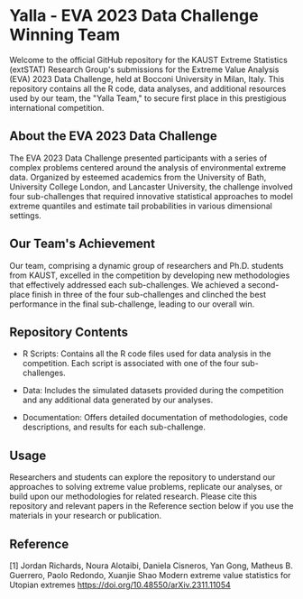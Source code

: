 # Yalla - EVA 2023 Data Challenge Winning Team

Welcome to the official GitHub repository for the KAUST Extreme Statistics (extSTAT) Research Group's submissions for the Extreme Value Analysis (EVA) 2023 Data Challenge, held at Bocconi University in Milan, Italy. This repository contains all the R code, data analyses, and additional resources used by our team, the "Yalla Team," to secure first place in this prestigious international competition.

## About the EVA 2023 Data Challenge

The EVA 2023 Data Challenge presented participants with a series of complex problems centered around the analysis of environmental extreme data. Organized by esteemed academics from the University of Bath, University College London, and Lancaster University, the challenge involved four sub-challenges that required innovative statistical approaches to model extreme quantiles and estimate tail probabilities in various dimensional settings.

## Our Team's Achievement

Our team, comprising a dynamic group of researchers and Ph.D. students from KAUST, excelled in the competition by developing new methodologies that effectively addressed each sub-challenges. We achieved a second-place finish in three of the four sub-challenges and clinched the best performance in the final sub-challenge, leading to our overall win.

## Repository Contents

- R Scripts: Contains all the R code files used for data analysis in the competition. Each script is associated with one of the four sub-challenges.

- Data: Includes the simulated datasets provided during the competition and any additional data generated by our analyses.

- Documentation: Offers detailed documentation of methodologies, code descriptions, and results for each sub-challenge.

## Usage

Researchers and students can explore the repository to understand our approaches to solving extreme value problems, replicate our analyses, or build upon our methodologies for related research. Please cite this repository and relevant papers in the Reference section below if you use the materials in your research or publication.

## Reference

[1] Jordan Richards, Noura Alotaibi, Daniela Cisneros, Yan Gong, Matheus B. Guerrero, Paolo Redondo, Xuanjie Shao
Modern extreme value statistics for Utopian extremes
https://doi.org/10.48550/arXiv.2311.11054
